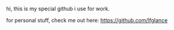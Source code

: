 hi, this is my special github i use for work. 

for personal stuff, check me out here: https://github.com/lfglance
